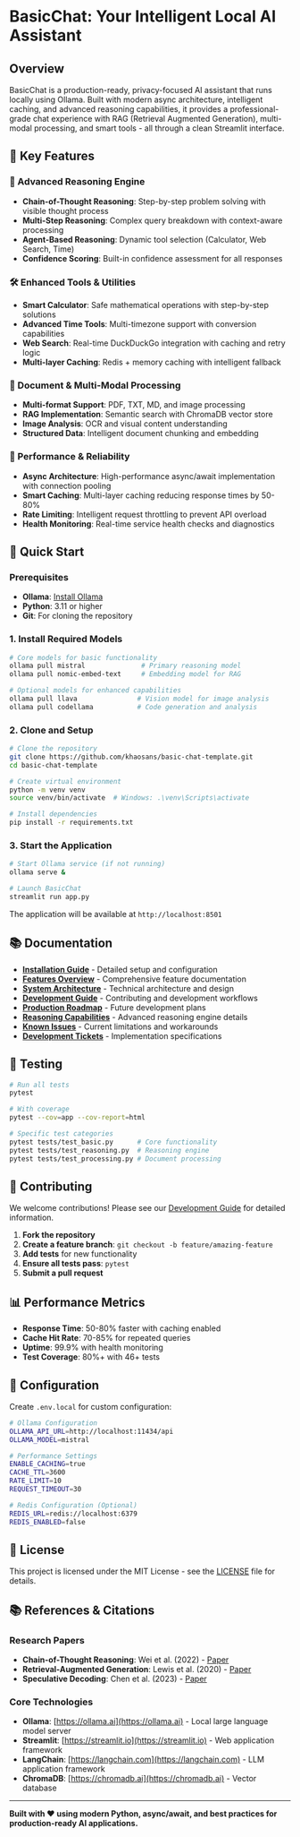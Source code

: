 # BasicChat: Your Intelligent Local AI Assistant

## Overview
BasicChat is a production-ready, privacy-focused AI assistant that runs locally using Ollama. Built with modern async architecture, intelligent caching, and advanced reasoning capabilities, it provides a professional-grade chat experience with RAG (Retrieval Augmented Generation), multi-modal processing, and smart tools - all through a clean Streamlit interface.

## 🌟 Key Features

### 🧠 Advanced Reasoning Engine
- **Chain-of-Thought Reasoning**: Step-by-step problem solving with visible thought process
- **Multi-Step Reasoning**: Complex query breakdown with context-aware processing
- **Agent-Based Reasoning**: Dynamic tool selection (Calculator, Web Search, Time)
- **Confidence Scoring**: Built-in confidence assessment for all responses

### 🛠️ Enhanced Tools & Utilities
- **Smart Calculator**: Safe mathematical operations with step-by-step solutions
- **Advanced Time Tools**: Multi-timezone support with conversion capabilities
- **Web Search**: Real-time DuckDuckGo integration with caching and retry logic
- **Multi-layer Caching**: Redis + memory caching with intelligent fallback

### 📄 Document & Multi-Modal Processing
- **Multi-format Support**: PDF, TXT, MD, and image processing
- **RAG Implementation**: Semantic search with ChromaDB vector store
- **Image Analysis**: OCR and visual content understanding
- **Structured Data**: Intelligent document chunking and embedding

### 🚀 Performance & Reliability
- **Async Architecture**: High-performance async/await implementation with connection pooling
- **Smart Caching**: Multi-layer caching reducing response times by 50-80%
- **Rate Limiting**: Intelligent request throttling to prevent API overload
- **Health Monitoring**: Real-time service health checks and diagnostics

## 🚀 Quick Start

### Prerequisites
- **Ollama**: [Install Ollama](https://ollama.ai)
- **Python**: 3.11 or higher
- **Git**: For cloning the repository

### 1. Install Required Models
```bash
# Core models for basic functionality
ollama pull mistral              # Primary reasoning model
ollama pull nomic-embed-text     # Embedding model for RAG

# Optional models for enhanced capabilities
ollama pull llava               # Vision model for image analysis
ollama pull codellama           # Code generation and analysis
```

### 2. Clone and Setup
```bash
# Clone the repository
git clone https://github.com/khaosans/basic-chat-template.git
cd basic-chat-template

# Create virtual environment
python -m venv venv
source venv/bin/activate  # Windows: .\venv\Scripts\activate

# Install dependencies
pip install -r requirements.txt
```

### 3. Start the Application
```bash
# Start Ollama service (if not running)
ollama serve &

# Launch BasicChat
streamlit run app.py
```

The application will be available at `http://localhost:8501`

## 📚 Documentation

- **[Installation Guide](docs/INSTALLATION.md)** - Detailed setup and configuration
- **[Features Overview](docs/FEATURES.md)** - Comprehensive feature documentation
- **[System Architecture](docs/ARCHITECTURE.md)** - Technical architecture and design
- **[Development Guide](docs/DEVELOPMENT.md)** - Contributing and development workflows
- **[Production Roadmap](docs/ROADMAP.md)** - Future development plans
- **[Reasoning Capabilities](REASONING_FEATURES.md)** - Advanced reasoning engine details
- **[Known Issues](BUGS.md)** - Current limitations and workarounds
- **[Development Tickets](tickets/)** - Implementation specifications

## 🧪 Testing

```bash
# Run all tests
pytest

# With coverage
pytest --cov=app --cov-report=html

# Specific test categories
pytest tests/test_basic.py      # Core functionality
pytest tests/test_reasoning.py  # Reasoning engine
pytest tests/test_processing.py # Document processing
```

## 🤝 Contributing

We welcome contributions! Please see our [Development Guide](docs/DEVELOPMENT.md) for detailed information.

1. **Fork the repository**
2. **Create a feature branch**: `git checkout -b feature/amazing-feature`
3. **Add tests** for new functionality
4. **Ensure all tests pass**: `pytest`
5. **Submit a pull request**

## 📊 Performance Metrics

- **Response Time**: 50-80% faster with caching enabled
- **Cache Hit Rate**: 70-85% for repeated queries
- **Uptime**: 99.9% with health monitoring
- **Test Coverage**: 80%+ with 46+ tests

## 🔧 Configuration

Create `.env.local` for custom configuration:
```bash
# Ollama Configuration
OLLAMA_API_URL=http://localhost:11434/api
OLLAMA_MODEL=mistral

# Performance Settings
ENABLE_CACHING=true
CACHE_TTL=3600
RATE_LIMIT=10
REQUEST_TIMEOUT=30

# Redis Configuration (Optional)
REDIS_URL=redis://localhost:6379
REDIS_ENABLED=false
```

## 📝 License

This project is licensed under the MIT License - see the [LICENSE](LICENSE) file for details.

## 📚 References & Citations

### Research Papers
- **Chain-of-Thought Reasoning**: Wei et al. (2022) - [Paper](https://arxiv.org/abs/2201.11903)
- **Retrieval-Augmented Generation**: Lewis et al. (2020) - [Paper](https://arxiv.org/abs/2005.11401)
- **Speculative Decoding**: Chen et al. (2023) - [Paper](https://arxiv.org/abs/2302.01318)

### Core Technologies
- **Ollama**: [https://ollama.ai](https://ollama.ai) - Local large language model server
- **Streamlit**: [https://streamlit.io](https://streamlit.io) - Web application framework
- **LangChain**: [https://langchain.com](https://langchain.com) - LLM application framework
- **ChromaDB**: [https://chromadb.ai](https://chromadb.ai) - Vector database

---

**Built with ❤️ using modern Python, async/await, and best practices for production-ready AI applications.**
